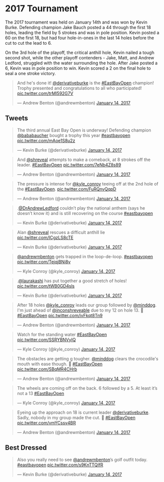 <link href="https://cdn.jsdelivr.net/gh/kevinburke/markdowncss/markdown.css"
rel="stylesheet"></link>

# 2017 Tournament

The 2017 tournament was held on January 14th and was won by Kevin Burke.
Defending champion Jake Bauch posted a 44 through the first 18 holes, leading
the field by 5 strokes and was in pole position. Kevin posted a 60 on the first
18, but had four hole-in-ones in the last 14 holes before the cut to cut the
lead to 6.

On the 3rd hole of the playoff, the critical anthill hole, Kevin nailed a tough
second shot, while the other playoff contenders - Jake, Matt, and Andrew
Ledford, struggled with the water surrounding the hole. After Jake posted a 6,
Kevin was in pole position to win. Kevin scored a 2 on the final hole to seal
a one stroke victory.

<blockquote class="twitter-tweet" data-lang="en"><p lang="en" dir="ltr">And he&#39;s done it! <a href="https://twitter.com/derivativeburke">@derivativeburke</a> is the <a href="https://twitter.com/hashtag/EastBayOpen?src=hash">#EastBayOpen</a> champion! Trophy presented and congratulations to all who participated! <a href="https://t.co/trMl592G7V">pic.twitter.com/trMl592G7V</a></p>&mdash; Andrew Benton (@andrewmbenton) <a href="https://twitter.com/andrewmbenton/status/820395324829147136">January 14, 2017</a></blockquote>

## Tweets

<script async src="//platform.twitter.com/widgets.js" charset="utf-8"></script>

<blockquote class="twitter-tweet" data-lang="en"><p lang="en" dir="ltr">The third annual East Bay Open is underway! Defending champion <a href="https://twitter.com/bababaucher">@bababaucher</a> bought a trophy this year <a href="https://twitter.com/hashtag/eastbayopen?src=hash">#eastbayopen</a> <a href="https://t.co/mAoe1S8u2z">pic.twitter.com/mAoe1S8u2z</a></p>&mdash; Kevin Burke (@derivativeburke) <a href="https://twitter.com/derivativeburke/status/820353014946897921">January 14, 2017</a></blockquote>

<blockquote class="twitter-tweet" data-lang="en"><p lang="en" dir="ltr">And <a href="https://twitter.com/shreveal">@shreveal</a> attempts to make a comeback, at 8 strokes off the leader. <a href="https://twitter.com/hashtag/EastBayOpen?src=hash">#EastBayOpen</a> <a href="https://t.co/7eNb4Z8s89">pic.twitter.com/7eNb4Z8s89</a></p>&mdash; Andrew Benton (@andrewmbenton) <a href="https://twitter.com/andrewmbenton/status/820356664633110528">January 14, 2017</a></blockquote>

<blockquote class="twitter-tweet" data-lang="en"><p lang="en" dir="ltr">The pressure is intense for <a href="https://twitter.com/kyle_conroy">@kyle_conroy</a> teeing off at the 2nd hole of the <a href="https://twitter.com/hashtag/EastBayOpen?src=hash">#EastBayOpen</a>. <a href="https://t.co/FuRQnvQqpD">pic.twitter.com/FuRQnvQqpD</a></p>&mdash; Andrew Benton (@andrewmbenton) <a href="https://twitter.com/andrewmbenton/status/820352238900027392">January 14, 2017</a></blockquote>

<blockquote class="twitter-tweet" data-lang="en"><p lang="en" dir="ltr">.<a href="https://twitter.com/DrAndrewLedford">@DrAndrewLedford</a> couldn’t play the national anthem (says he doesn’t know it) and is still recovering on the course <a href="https://twitter.com/hashtag/eastbayopen?src=hash">#eastbayopen</a></p>&mdash; Kevin Burke (@derivativeburke) <a href="https://twitter.com/derivativeburke/status/820367366416568320">January 14, 2017</a></blockquote>

<blockquote class="twitter-tweet" data-lang="en"><p lang="en" dir="ltr">Alan <a href="https://twitter.com/shreveal">@shreveal</a> rescues a difficult anthill lie <a href="https://t.co/ICgzLS8cTE">pic.twitter.com/ICgzLS8cTE</a></p>&mdash; Kevin Burke (@derivativeburke) <a href="https://twitter.com/derivativeburke/status/820366112948793344">January 14, 2017</a></blockquote>

<blockquote class="twitter-tweet" data-lang="en"><p lang="en" dir="ltr"><a href="https://twitter.com/andrewmbenton">@andrewmbenton</a> gets trapped in the loop-de-loop. <a href="https://twitter.com/hashtag/eastbayopen?src=hash">#eastbayopen</a> <a href="https://t.co/TejqjBNi8v">pic.twitter.com/TejqjBNi8v</a></p>&mdash; Kyle Conroy (@kyle_conroy) <a href="https://twitter.com/kyle_conroy/status/820372847277182976">January 14, 2017</a></blockquote>

<blockquote class="twitter-tweet" data-lang="en"><p lang="en" dir="ltr">.<a href="https://twitter.com/LauraKashi">@laurakashi</a> has put together a good stretch of holes! <a href="https://t.co/tWB0GD4sls">pic.twitter.com/tWB0GD4sls</a></p>&mdash; Kevin Burke (@derivativeburke) <a href="https://twitter.com/derivativeburke/status/820379147620913152">January 14, 2017</a></blockquote>

<blockquote class="twitter-tweet" data-lang="en"><p lang="en" dir="ltr">After 18 holes <a href="https://twitter.com/kyle_conroy">@kyle_conroy</a> leads our group followed by <a href="https://twitter.com/minddog">@minddog</a>. I&#39;m just ahead of <a href="https://twitter.com/inconshreveable">@inconshreveable</a> due to my 12 on hole 13. 😬 <a href="https://twitter.com/hashtag/EastBayOpen?src=hash">#EastBayOpen</a> <a href="https://t.co/ivFkqt8Tn9">pic.twitter.com/ivFkqt8Tn9</a></p>&mdash; Andrew Benton (@andrewmbenton) <a href="https://twitter.com/andrewmbenton/status/820374803278221312">January 14, 2017</a></blockquote>

<blockquote class="twitter-tweet" data-lang="en"><p lang="en" dir="ltr">Watch for the standing water <a href="https://twitter.com/hashtag/EastBayOpen?src=hash">#EastBayOpen</a> <a href="https://t.co/SSRYBNVyIQ">pic.twitter.com/SSRYBNVyIQ</a></p>&mdash; Kyle Conroy (@kyle_conroy) <a href="https://twitter.com/kyle_conroy/status/820378976702955520">January 14, 2017</a></blockquote>

<blockquote class="twitter-tweet" data-lang="en"><p lang="en" dir="ltr">The obstacles are getting g tougher. <a href="https://twitter.com/minddog">@minddog</a> clears the crocodile&#39;s mouth with ease though. 🐊 <a href="https://twitter.com/hashtag/EastBayOpen?src=hash">#EastBayOpen</a> <a href="https://t.co/SBqMR4CHrb">pic.twitter.com/SBqMR4CHrb</a></p>&mdash; Andrew Benton (@andrewmbenton) <a href="https://twitter.com/andrewmbenton/status/820379191438778368">January 14, 2017</a></blockquote>

<blockquote class="twitter-tweet" data-lang="en"><p lang="en" dir="ltr">The wheels are coming off on the back. 6 followed by a 5. At least it’s not a 13 <a href="https://twitter.com/hashtag/EastBayOpen?src=hash">#EastBayOpen</a></p>&mdash; Kyle Conroy (@kyle_conroy) <a href="https://twitter.com/kyle_conroy/status/820386078678859776">January 14, 2017</a></blockquote>

<blockquote class="twitter-tweet" data-lang="en"><p lang="en" dir="ltr">Eyeing up the approach on 18 is current leader <a href="https://twitter.com/derivativeburke">@derivativeburke</a>. Sadly, nobody in my group made the cut. 🤔 <a href="https://twitter.com/hashtag/EastBayOpen?src=hash">#EastBayOpen</a> <a href="https://t.co/vmYCssv4BR">pic.twitter.com/vmYCssv4BR</a></p>&mdash; Andrew Benton (@andrewmbenton) <a href="https://twitter.com/andrewmbenton/status/820393064103456769">January 14, 2017</a></blockquote>

## Best Dressed

<blockquote class="twitter-tweet" data-lang="en"><p lang="en" dir="ltr">Also you really need to see <a href="https://twitter.com/andrewmbenton">@andrewmbenton</a>’s golf outfit today. <a href="https://twitter.com/hashtag/eastbayopen?src=hash">#eastbayopen</a> <a href="https://t.co/s9KnTTQIfR">pic.twitter.com/s9KnTTQIfR</a></p>&mdash; Kevin Burke (@derivativeburke) <a href="https://twitter.com/derivativeburke/status/820353987375296512">January 14, 2017</a></blockquote>
